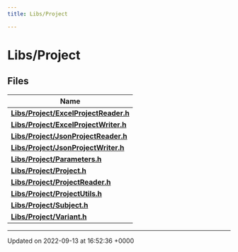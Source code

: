 ```yaml
---
title: Libs/Project

---
```


# Libs/Project



## Files

| Name           |
| -------------- |
| **[Libs/Project/ExcelProjectReader.h](../Files/ExcelProjectReader_8h.md#file-excelprojectreader.h)**  |
| **[Libs/Project/ExcelProjectWriter.h](../Files/ExcelProjectWriter_8h.md#file-excelprojectwriter.h)**  |
| **[Libs/Project/JsonProjectReader.h](../Files/JsonProjectReader_8h.md#file-jsonprojectreader.h)**  |
| **[Libs/Project/JsonProjectWriter.h](../Files/JsonProjectWriter_8h.md#file-jsonprojectwriter.h)**  |
| **[Libs/Project/Parameters.h](../Files/Parameters_8h.md#file-parameters.h)**  |
| **[Libs/Project/Project.h](../Files/Project_8h.md#file-project.h)**  |
| **[Libs/Project/ProjectReader.h](../Files/ProjectReader_8h.md#file-projectreader.h)**  |
| **[Libs/Project/ProjectUtils.h](../Files/ProjectUtils_8h.md#file-projectutils.h)**  |
| **[Libs/Project/Subject.h](../Files/Subject_8h.md#file-subject.h)**  |
| **[Libs/Project/Variant.h](../Files/Variant_8h.md#file-variant.h)**  |






-------------------------------

Updated on 2022-09-13 at 16:52:36 +0000
